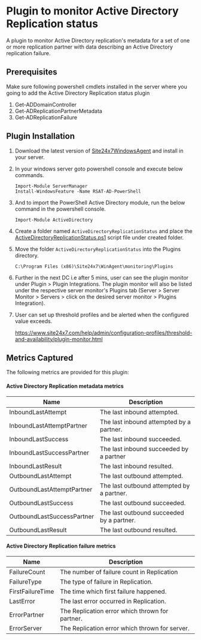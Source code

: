 Plugin to monitor Active Directory Replication status
===========

A plugin to monitor Active Directory replication's metadata for a set of one or more replication partner with data 
describing an Active Directory replication failure.

## Prerequisites 
Make sure following powershell cmdlets installed in the server where you going to add the Active Directory Replication status plugin
1. Get-ADDomainController
2. Get-ADReplicationPartnerMetadata
3. Get-ADReplicationFailure

## Plugin Installation
1. Download the latest version of [Site24x7WindowsAgent](https://www.site24x7.com/app/client#/admin/inventory/add-monitor) and install in your server. 
2. In your windows server goto powershell console and execute below commands.

    ```           
    Import-Module ServerManager
    Install-WindowsFeature -Name RSAT-AD-PowerShell
    ```          
                
3. And to import the PowerShell Active Directory module, run the below command in the powershell console.

    ```
    Import-Module ActiveDirectory
    ```            
                
4. Create a folder named `ActiveDirectoryReplicationStatus` and place the [ActiveDirectoryReplicationStatus.ps1](https://github.com/site24x7/plugins/blob/master/ActiveDirectoryReplicationStatus/ActiveDirectoryReplicationStatus.ps1) script file under created folder.
5. Move the folder `ActiveDirectoryReplicationStatus` into the Plugins directory.

     ```
     C:\Program Files (x86)\Site24x7\WinAgent\monitoring\Plugins
     ```


6. Further in the next DC i.e after 5 mins, user can see the plugin monitor under Plugin > Plugin Integrations. The plugin monitor will also be listed under the respective server monitor's Plugins tab (Server > Server Monitor > Servers > click on the desired server monitor > Plugins Integration). 
7. User can set up threshold profiles and be alerted when the configured value exceeds.

    https://www.site24x7.com/help/admin/configuration-profiles/threshold-and-availability/plugin-monitor.html

## Metrics Captured

The following metrics are provided for this plugin:
#### Active Directory Replication metadata metrics 

Name		                  | Description
---         		          |   ---
InboundLastAttempt            |     The last inbound attempted.
InboundLastAttemptPartner     |     The last inbound attempted by a partner.
InboundLastSuccess            |     The last inbound succeeded.
InboundLastSuccessPartner     |     The last inbound succeeded by a partner
InboundLastResult             |     The last inbound resulted.
OutboundLastAttempt           |     The last outbound attempted.
OutboundLastAttemptPartner    |     The last outbound attempted by a partner.
OutboundLastSuccess           |     The last outbound succeeded.
OutboundLastSuccessPartner    |     The last outbound succeeded by a partner.
OutboundLastResult            |     The last outbound resulted.

#### Active Directory Replication failure metrics 

Name		        | Description
---         		|   ---
FailureCount        |     The number of failure count in Replication
FailureType         |     The type of failure in Replication.
FirstFailureTime    |     The time which first failure happened.
LastError           |     The last error occurred in Replication.
ErrorPartner        |     The Replication error which thrown for partner.
ErrorServer         |     The Replication error which thrown for server.

